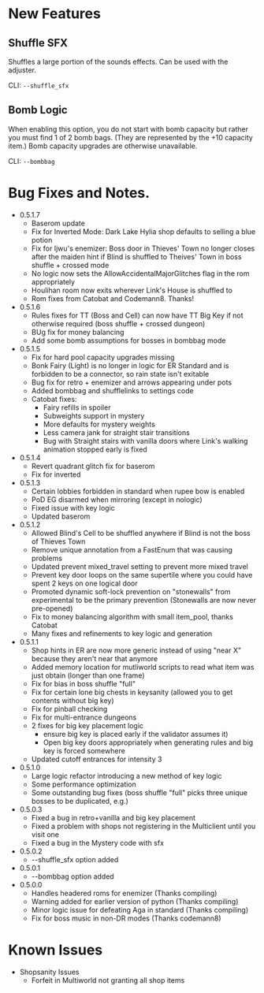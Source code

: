 # New Features

## Shuffle SFX

Shuffles a large portion of the sounds effects. Can be used with the adjuster.

CLI: ```--shuffle_sfx```
 
## Bomb Logic 

When enabling this option, you do not start with bomb capacity but rather you must find 1 of 2 bomb bags. (They are represented by the +10 capacity item.) Bomb capacity upgrades are otherwise unavailable.
 
CLI: ```--bombbag```


# Bug Fixes and Notes.

* 0.5.1.7
	* Baserom update
	* Fix for Inverted Mode: Dark Lake Hylia shop defaults to selling a blue potion
	* Fix for Ijwu's enemizer: Boss door in Thieves' Town no longer closes after the maiden hint if Blind is shuffled to Theives' Town in boss shuffle + crossed mode
	* No logic now sets the AllowAccidentalMajorGlitches flag in the rom appropriately
	* Houlihan room now exits wherever Link's House is shuffled to
	* Rom fixes from Catobat and Codemann8. Thanks!
* 0.5.1.6
	* Rules fixes for TT (Boss and Cell) can now have TT Big Key if not otherwise required (boss shuffle + crossed dungeon)
	* BUg fix for money balancing
	* Add some bomb assumptions for bosses in bombbag mode
* 0.5.1.5
	* Fix for hard pool capacity upgrades missing
	* Bonk Fairy (Light) is no longer in logic for ER Standard and is forbidden to be a connector, so rain state isn't exitable
	* Bug fix for retro + enemizer and arrows appearing under pots
	* Added bombbag and shufflelinks to settings code
	* Catobat fixes:
		* Fairy refills in spoiler
		* Subweights support in mystery
		* More defaults for mystery weights
		* Less camera jank for straight stair transitions
		* Bug with Straight stairs with vanilla doors where Link's walking animation stopped early is fixed		 
* 0.5.1.4
	* Revert quadrant glitch fix for baserom
	* Fix for inverted
* 0.5.1.3
	* Certain lobbies forbidden in standard when rupee bow is enabled
	* PoD EG disarmed when mirroring (except in nologic)
	* Fixed issue with key logic
	* Updated baserom
* 0.5.1.2
	* Allowed Blind's Cell to be shuffled anywhere if Blind is not the boss of Thieves Town
	* Remove unique annotation from a FastEnum that was causing problems
	* Updated prevent mixed_travel setting to prevent more mixed travel
	* Prevent key door loops on the same supertile where you could have spent 2 keys on one logical door
	* Promoted dynamic soft-lock prevention on "stonewalls" from experimental to be the primary prevention (Stonewalls are now never pre-opened)
	* Fix to money balancing algorithm with small item_pool, thanks Catobat
	* Many fixes and refinements to key logic and generation	
* 0.5.1.1
	* Shop hints in ER are now more generic instead of using "near X" because they aren't near that anymore
	* Added memory location for mutliworld scripts to read what item was just obtain (longer than one frame)
	* Fix for bias in boss shuffle "full"
	* Fix for certain lone big chests in keysanity (allowed you to get contents without big key)
	* Fix for pinball checking
	* Fix for multi-entrance dungeons
	* 2 fixes for big key placement logic
		* ensure big key is placed early if the validator assumes it)
		* Open big key doors appropriately when generating rules and big key is forced somewhere
	* Updated cutoff entrances for intensity 3
* 0.5.1.0
	* Large logic refactor introducing a new method of key logic 
	* Some performance optimization
	* Some outstanding bug fixes (boss shuffle "full" picks three unique bosses to be duplicated, e.g.)
* 0.5.0.3
	* Fixed a bug in retro+vanilla and big key placement
	* Fixed a problem with shops not registering in the Multiclient until you visit one
	* Fixed a bug in the Mystery code with sfx
* 0.5.0.2
	* --shuffle_sfx option added 
* 0.5.0.1
	* --bombbag option added 
* 0.5.0.0
	* Handles headered roms for enemizer (Thanks compiling)
	* Warning added for earlier version of python (Thanks compiling)
	* Minor logic issue for defeating Aga in standard (Thanks compiling)
	* Fix for boss music in non-DR modes (Thanks codemann8)

# Known Issues

* Shopsanity Issues
	* Forfeit in Multiworld not granting all shop items